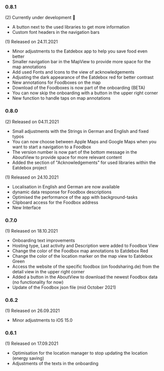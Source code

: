 <h3>0.8.1</h3>
<p>
    (2) Currently under development 🚧
    <ul>
        <li>A button next to the used libraries to get more information</li>
        <li>Custom font headers in the navigation bars</li>
    </ul>
    (1) Released on 24.11.2021
    <ul>
        <li>Minor adjustments to the Eatdebox app to help you save food even better</li>
        <li>Smaller navigation bar in the MapView to provide more space for the map annotations</li>
        <li>Add used Fonts and Icons to the view of acknowledgements</li>
        <li>Adjusting the dark appearance of the Eatdebox red for better contrast</li>
        <li>New annotations for Foodboxes on the map</li>
        <li>Download of the Foodboxes is now part of the onboarding (BETA)</li>
        <li>You can now skip the onboarding with a button in the upper right corner</li>
        <li>New function to handle taps on map annotations</li>
    </ul>
</p>

<h3>0.8.0</h3>
<p>
	(2) Released on 04.11.2021
	<ul>
		<li>Small adjustments with the Strings in German and English and fixed typos</li>
		<li>You can now choose between Apple Maps and Google Maps when you want to start a navigation to a Foodbox</li>
		<li>The version number is now part of the bottom message in the AboutView to provide space for more relevant content</li>
		<li>Added the section of "Acknowledgements" for used libraries within the Eatdebox project</li>
	</ul>
	(1) Released on 24.10.2021
	<ul>
		<li>Localisation in English and German are now available</li>
		<li>dynamic data response for Foodbox descriptions</li>
		<li>Optimised the performance of the app with background-tasks</li>
		<li>Clipboard access for the Foodbox address</li>
		<li>New Interface</li>
	</ul>
</p>

<h3>0.7.0</h3>
<p>
	(1) Released on 18.10.2021
	<ul>
		<li>Onboarding text improvements</li>
		<li>Hosting type, Last activity and Description were added to Foodbox View</li>
		<li>Change the color of the Foodbox map annotations to Eatdebox Red</li>
		<li>Change the color of the location marker on the map view to Eatdebox Green</li>
		<li>Access the website of the specific foodbox (on foodsharing.de) from the detail view in the upper right corner</li>
		<li>Added a button in the AboutView to download the newest Foodbox data (no functionality for now)</li>
		<li>Update of the Foodbox json file (mid October 2021)</li>
	</ul>
</p>

<h3>0.6.2</h3>
<p>
	(1) Released on 26.09.2021
	<ul>
		<li>Minor adjustments to iOS 15.0</li>
	</ul>
</p>

<h3>0.6.1</h3>
<p>
	(1) Released on 17.09.2021
	<ul>
  		<li>Optimisation for the location manager to stop updating the location (energy saving)</li>
  		<li>Adjustments of the texts in the onboarding</li>
	</ul>
</p>
